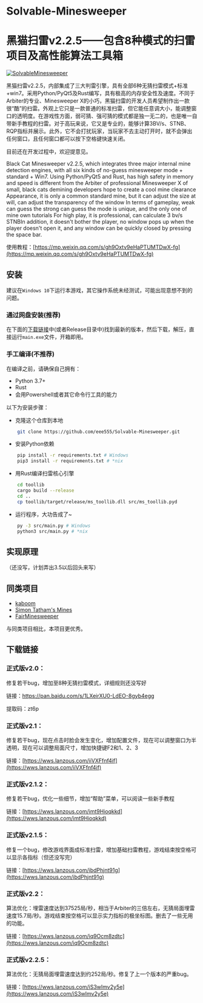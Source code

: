 # Solvable-Minesweeper

# 黑猫扫雷v2.2.5——包含8种模式的扫雷项目及高性能算法工具箱

[![SolvableMinesweeper](https://img.shields.io/badge/SolvableMinesweeper-v2.2.5-brightgreen.svg)](https://github.com/eee555/Solvable-Minesweeper)

黑猫扫雷v2.2.5，内部集成了三大判雷引擎，具有全部6种无猜扫雷模式+标准+win7。采用Python/PyQt5及Rust编写，具有极高的内存安全性及速度。不同于Arbiter的专业、Minesweeper X的小巧，黑猫扫雷的开发人员希望制作出一款很“酷”的扫雷。外观上它只是一款普通的标准扫雷，但它能任意调大小，能调整窗口的透明度。在游戏性方面，弱可猜、强可猜的模式都是独一无二的，也是唯一自带新手教程的扫雷。对于高玩来说，它又是专业的，能够计算3BV/s、STNB、RQP指标并展示。此外，它不会打扰玩家，当玩家不去主动打开时，就不会弹出任何窗口，且任何窗口都可以按下空格键快速关闭。

目前还在开发过程中，欢迎提意见。

Black Cat Minesweeper v2.2.5, which integrates three major internal mine detection engines, with all six kinds of no-guess minesweeper mode + standard + Win7. Using Python/PyQt5 and Rust, has high safety in memory and speed is different from the Arbiter of professional Minesweeper X of small, black cats demining developers hope to create a cool mine clearance Appearance, it is only a common standard mine, but it can adjust the size at will, can adjust the transparency of the window In terms of gameplay, weak can guess the strong can guess the mode is unique, and the only one of mine own tutorials For high play, it is professional, can calculate 3 bv/s STNBIn addition, it doesn't bother the player, no window pops up when the player doesn't open it, and any window can be quickly closed by pressing the space bar.

使用教程：[https://mp.weixin.qq.com/s/gh9Oxtv9eHaPTUMTDwX-fg](https://mp.weixin.qq.com/s/gh9Oxtv9eHaPTUMTDwX-fg)

## 安装
建议在`Windows 10`下运行本游戏，其它操作系统未经测试，可能出现意想不到的问题。

### 通过网盘安装(推荐)
在下面的[下载链接](#下载链接)中(或者Release目录中)找到最新的版本，然后下载，解压，直接运行`main.exe`文件，开箱即用。

### 手工编译(不推荐)
在编译之前，请确保自己拥有：
*   Python 3.7+
*   Rust
*   会用Powershell或者其它命令行工具的能力

以下为安装步骤：
*   克隆这个仓库到本地
```sh
    git clone https://github.com/eee555/Solvable-Minesweeper.git
```

*   安装Python依赖
```sh
    pip install -r requirements.txt # Windows
    pip3 install -r requirements.txt # *nix
```

*   用Rust编译扫雷核心引擎
```sh
    cd toollib
    cargo build --release
    cd ..
    cp toollib/target/release/ms_toollib.dll src/ms_toollib.pyd
```

*   运行程序，大功告成了~
``` sh
    py -3 src/main.py # Windows
    python3 src/main.py # *nix
```

## 实现原理

（还没写，计划弄出3.5以后回头来写）

## 同类项目

*   [kaboom](https://pwmarcz.pl/kaboom/)
*   [Simon Tatham's Mines](https://www.chiark.greenend.org.uk/~sgtatham/puzzles/js/mines.html)
*   [FairMinesweeper](https://github.com/xseryda/FairMinesweeper/)

与同类项目相比，本项目更优秀。

## 下载链接

### 正式版v2.0：

修复若干bug，增加至8种无猜扫雷模式，详细规则还没写好

链接：https://pan.baidu.com/s/1LXeirXU0-LdEO-8gyb4egg 

提取码：zt6p 

### 正式版v2.1：

修复若干bug，现在点击时脸会发生变化，增加配置文件，现在可以调整窗口为半透明，现在可以调整局面尺寸，增加快捷键F2和1、2、3

链接：[https://wws.lanzous.com/iiVXFfnf4if](https://wws.lanzous.com/iiVXFfnf4if)

### 正式版v2.1.2：

修复若干bug，优化一些细节，增加“帮助”菜单，可以阅读一些新手教程

链接：[https://wws.lanzous.com/imt9Hioqkkd](https://wws.lanzous.com/imt9Hioqkkd)

### 正式版v2.1.5：

修复一个bug，修改游戏界面成标准扫雷，增加基础扫雷教程，游戏结束按空格可以显示各指标（但还没写完）

链接：[https://wws.lanzous.com/ibdPhjnt91g](https://wws.lanzous.com/ibdPhjnt91g)

### 正式版v2.2：

算法优化：埋雷速度达到37525局/秒，相当于Arbiter的三倍左右，无猜局面埋雷速度15.7局/秒。游戏结束按空格可以显示实力指标的极坐标图。删去了一些无用的功能。

链接：[https://wws.lanzous.com/iq9Ocm8zdtc](https://wws.lanzous.com/iq9Ocm8zdtc)

### 正式版v2.2.5：

算法优化：无猜局面埋雷速度达到约252局/秒。修复了上一个版本的严重bug。

链接：[https://wws.lanzous.com/iS3wImv2y5e](https://wws.lanzous.com/iS3wImv2y5e)
